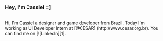 ### Hey, I'm Cassiel =]
<br>
Hi, I'm Cassiel a designer and game developer from Brazil. Today I'm working as UI Developer Intern at [@CESAR] (http://www.cesar.org.br).
You can find me on [![LinkedIn][1].

[1]: https://www.linkedin.com/in/cassielk/
